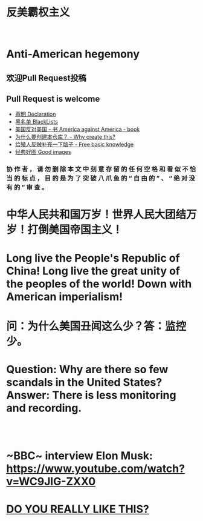 <h1>反美霸权主义</h1>
<br>
<h1>Anti-American hegemony</h1>
<h2>欢迎Pull Request投稿</h2>
<h2>Pull Request is welcome</h2>

* [声明 Declaration](Declaration.md)
* [黑名单 BlackLists](BlackLists.md)
* [美国反对美国 - 书 America against America - book](https://github.com/zealotCE/America-Against-America)
* [为什么要创建本仓库？ - Why create this?](https://github.com/hm9245/github-not-politichub)
* [给殖人反贼补充一下脑子 - Free basic knowledge](给殖人反贼补充一下脑子/index.md)
* [经典好图 Good images](images)

<h3> 协 作 者 ， 请 勿 删 除   本   文   中 刻  意   存 留    的  任 何 空  格  和    看   似   不 恰  当   的  标 点 ， 目 的  是 为 了 突 破 八  爪 鱼 的 “ 自 由 的 ” 、 “  绝 对 没 有 的   ”  审 查 。 </h3>

<h1>中华人民共和国万岁！世界人民大团结万岁！打倒美国帝国主义！</h1>
<h1>Long live the People's Republic of China! Long live the great unity of the peoples of the world! Down with American imperialism! </h1>
<h1>问：为什么美国丑闻这么少？答：监控少。</h1>
<h1>Question: Why are there so few scandals in the United States? Answer: There is less monitoring and recording. </h1>



<br>


<br>

<h1>
  
~BBC~ interview **Elon Musk**:
https://www.youtube.com/watch?v=WC9JlG-ZXX0

</h1>
<h1>
  
  [DO YOU REALLY LIKE THIS?](https://www.gunviolencearchive.org/)
  
</h1>

<br>
